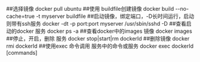 ##选择镜像
docker pull ubuntu
##使用 buildfile创建镜像
docker build --no-cache=true -t myserver buildfile
##启动镜像，绑定端口，-D长时间运行，启动则带有ssh服务
docker -dt -p port:port myserver /usr/sbin/sshd -D
##查看启动的docker 服务
docker ps -a
##查看docker中的images 镜像
docker images
##停止，开启，删除 服务
docker stop|start|rm dockerId
##删除镜像
docker rmi dockerId
##使用exec 命令调用 服务中的命令或服务
docker exec dockerId [commands]
